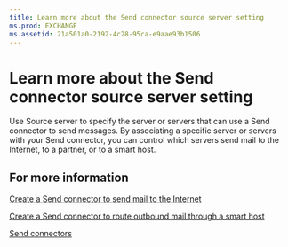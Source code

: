 ```yaml
---
title: Learn more about the Send connector source server setting
ms.prod: EXCHANGE
ms.assetid: 21a501a0-2192-4c28-95ca-e9aae93b1506
---
```



# Learn more about the Send connector source server setting

Use Source server to specify the server or servers that can use a Send connector to send messages. By associating a specific server or servers with your Send connector, you can control which servers send mail to the Internet, to a partner, or to a smart host.
  
    
    


## For more information

 [Create a Send connector to send mail to the Internet](create-a-send-connector-to-send-mail-to-the-internet.md)
  
    
    
 [Create a Send connector to route outbound mail through a smart host](create-a-send-connector-to-route-outbound-mail-through-a-smart-host.md)
  
    
    
 [Send connectors](send-connectors.md)
  
    
    

